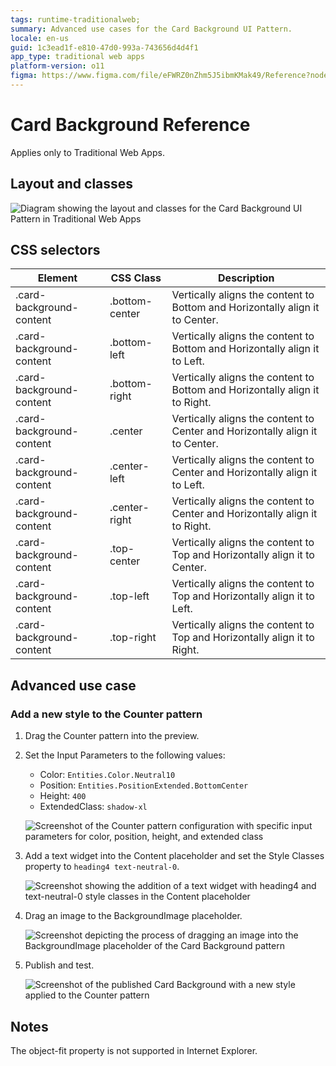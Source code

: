 ```yaml
---
tags: runtime-traditionalweb; 
summary: Advanced use cases for the Card Background UI Pattern.
locale: en-us
guid: 1c3ead1f-e810-47d0-993a-743656d4d4f1
app_type: traditional web apps
platform-version: o11
figma: https://www.figma.com/file/eFWRZ0nZhm5J5ibmKMak49/Reference?node-id=615:410
---
```


# Card Background Reference

<div class="info" markdown="1">

Applies only to Traditional Web Apps.

</div>

## Layout and classes

![Diagram showing the layout and classes for the Card Background UI Pattern in Traditional Web Apps](images/cardbackground-6-diag.png "Card Background Layout Diagram")

## CSS selectors

| **Element** |  **CSS Class** |  **Description**  |
| ---|---|---
| .card-background-content | .bottom-center | Vertically aligns the content to Bottom and Horizontally align it to Center. |
| .card-background-content | .bottom-left |  Vertically aligns the content to Bottom and Horizontally align it to Left. |
| .card-background-content | .bottom-right |  Vertically aligns the content to Bottom and Horizontally align it to Right. |
| .card-background-content | .center |  Vertically aligns the content to Center and Horizontally align it to Center. |
| .card-background-content | .center-left |  Vertically aligns the content to Center and Horizontally align it to Left. |
| .card-background-content | .center-right |  Vertically aligns the content to Center and Horizontally align it to Right. |
| .card-background-content | .top-center | Vertically aligns the content to Top and Horizontally align it to Center. |
| .card-background-content | .top-left |  Vertically aligns the content to Top and Horizontally align it to Left. |
| .card-background-content | .top-right |  Vertically aligns the content to Top and Horizontally align it to Right. |

## Advanced use case

### Add a new style to the Counter pattern

1. Drag the Counter pattern into the preview.

1. Set the Input Parameters to the following values:
    - Color: `Entities.Color.Neutral10`
    - Position: `Entities.PositionExtended.BottomCenter`
    - Height: `400`
    - ExtendedClass: `shadow-xl`

    ![Screenshot of the Counter pattern configuration with specific input parameters for color, position, height, and extended class](images/cardbackground-7-ss.png "Counter Pattern Style Configuration")

1. Add a text widget into the Content placeholder and set the Style Classes property to `heading4 text-neutral-0`.

    ![Screenshot showing the addition of a text widget with heading4 and text-neutral-0 style classes in the Content placeholder](images/cardbackground-8-ss.png "Text Widget Style Setting")

1. Drag an image to the BackgroundImage placeholder.

    ![Screenshot depicting the process of dragging an image into the BackgroundImage placeholder of the Card Background pattern](images/cardbackground-9-ss.png "Image Placeholder in Card Background")

1. Publish and test.

    ![Screenshot of the published Card Background with a new style applied to the Counter pattern](images/cardbackground-10-ss.png "Published Card Background")

## Notes

The object-fit property is not supported in Internet Explorer.


